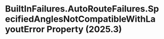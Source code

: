 # BuiltInFailures.AutoRouteFailures.SpecifiedAnglesNotCompatibleWithLayoutError Property (2025.3)

﻿